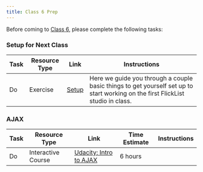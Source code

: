 ```yaml
---
title: Class 6 Prep
---
```


Before coming to [Class 6](../class6), please complete the following tasks:

### Setup for Next Class
Task | Resource Type | Link | Instructions
|----|---------------|------|-------------|
Do | Exercise | [Setup](../exercises/setup) | Here we guide you through a couple basic things to get yourself set up to start working on the first FlickList studio in class.


### AJAX
Task | Resource Type | Link | Time Estimate | Instructions
-----|---------------|------|---------------|--------------
Do   | Interactive Course | [Udacity: Intro to AJAX][intro-to-ajax] | 6 hours |


[intro-to-ajax]: https://www.udacity.com/course/intro-to-ajax--ud110
